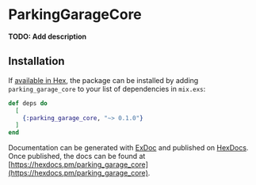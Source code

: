 # ParkingGarageCore

**TODO: Add description**

## Installation

If [available in Hex](https://hex.pm/docs/publish), the package can be installed
by adding `parking_garage_core` to your list of dependencies in `mix.exs`:

```elixir
def deps do
  [
    {:parking_garage_core, "~> 0.1.0"}
  ]
end
```

Documentation can be generated with [ExDoc](https://github.com/elixir-lang/ex_doc)
and published on [HexDocs](https://hexdocs.pm). Once published, the docs can
be found at [https://hexdocs.pm/parking_garage_core](https://hexdocs.pm/parking_garage_core).

